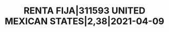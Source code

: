 ---
layout: asset
title: RENTA FIJA|311593 UNITED MEXICAN STATES|2,38|2021-04-09
isin: XS1054418196
---